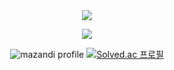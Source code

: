 <meta charset="UTF-8">

<div align="center">
<img src="https://capsule-render.vercel.app/api?type=waving&height=260&color=76ABAE&text=Dlwhdqh&reversal=false&textBg=false&fontSize=108&fontColor=31363F&fontAlignY=44"/>

<a href="https://music.apple.com/profile/dnflotjstbwtrr_" target="_blank"><img src="https://img.shields.io/badge/Music-FA243C?style=for-the-badge&logo=Apple&logoColor=white"/></a>

![mazandi profile](http://mazandi.herokuapp.com/api?handle=dlwhdqh&theme=dark)
[![Solved.ac
프로필](http://mazassumnida.wtf/api/generate_badge?boj=dlwhdqh)](https://solved.ac/dlwhdqh)
</div>
